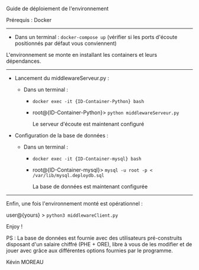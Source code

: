 Guide de déploiement de l'environnement

Prérequis : Docker

____



- Dans un terminal : `docker-compose up` (vérifier si les ports d'écoute positionnés par défaut vous conviennent)

L'environnement se monte en installant les containers et leurs dépendances.

____

- Lancement du middlewareServeur.py :
  - Dans un terminal : 

    - `docker exec -it {ID-Container-Python} bash`

    - root@{ID-Container-Python}> `python middlewareServeur.py`

      Le serveur d'écoute est maintenant configuré
      

- Configuration de la base de données :

  - Dans un terminal : 

    - `docker exec -it {ID-Container-mysql} bash`

    - root@{ID-Container-mysql}> `mysql -u root -p < /var/lib/mysql.deploydb.sql`

      La base de données est maintenant configurée

____

Enfin, une fois l'environnement monté est opérationnel :

user@{yours} > `python3 middlewareClient.py`

Enjoy !

PS : La base de données est fournie avec des utilisateurs pré-construits disposant d'un salaire chiffré (PHE + ORE), libre à vous de les modifier et de jouer avec grâce aux différentes options fournies par le programme.



Kévin MOREAU



